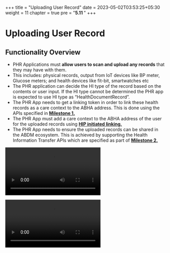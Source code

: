 +++
title = "Uploading User Record"
date = 2023-05-02T03:53:25+05:30
weight = 11
chapter = true
pre = "<b>5.11 </b>"
+++

# Uploading User Record

## Functionality Overview

- PHR Applications must **allow users to scan and upload any records** that they may have with them.
- This includes: physical records, output from IoT devices like BP meter, Glucose meters; and health devices like fit-bit, smartwatches etc
- The PHR application can decide the HI type of the record based on the contents or user input. If the HI type cannot be determined the PHR app is expected to use HI type as “HealthDocumentRecord”.
- The PHR App needs to get a linking token in order to link these health records as a care context to the ABHA address. This is done using the APIs specified in [**Milestone 1.**](/abdm-docs/2-milestone1/verify-abha-address/user-abha-qr-scan/index.html)
- The PHR App must add a care context to the ABHA address of the user for the uploaded records using [**HIP initiated linking.**](/abdm-docs/3-milestone2/link-care-context/hip-initiated-linking/index.html)
- The PHR App needs to ensure the uploaded records can be shared in the ABDM ecosystem. This is achieved by supporting the Health Information Transfer APIs which are specified as part of [**Milestone 2.**](/abdm-docs/3-milestone2/index.html)

![sample user experienece](/abdm-docs/img/upload-user-record.mp4)

![sample user experienece](../upload-user-record.mp4)


